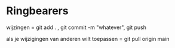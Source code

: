 # Ringbearers

wijzingen = git add . , git commit -m "whatever", git push

als je wijzigingen van anderen wilt toepassen = git pull origin main